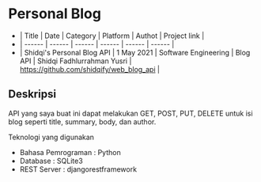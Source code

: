 # Personal Blog

- | Title | Date | Category | Platform | Authot | Project link |
- | ------ | ------ | ------ | ------ | ------ | ------ |
- | Shidqi's Personal Blog API | 1 May 2021 | Software Engineering | Blog API | Shidqi Fadhlurrahman Yusri | https://github.com/shidqify/web_blog_api |

## Deskripsi

API yang saya buat ini dapat melakukan GET, POST, PUT, DELETE untuk isi blog seperti title, summary, body, dan author.

Teknologi yang digunakan
- Bahasa Pemrograman : Python
- Database : SQLite3
- REST Server : djangorestframework
